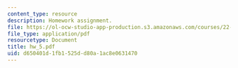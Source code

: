 ```yaml
---
content_type: resource
description: Homework assignment.
file: https://ol-ocw-studio-app-production.s3.amazonaws.com/courses/22-615-mhd-theory-of-fusion-systems-spring-2007/d650401d1fb1525dd80a1ac8e0631470_hw_5.pdf
file_type: application/pdf
resourcetype: Document
title: hw_5.pdf
uid: d650401d-1fb1-525d-d80a-1ac8e0631470
---
```

